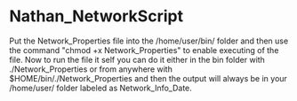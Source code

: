 # Nathan_NetworkScript

Put the Network_Properties file into the /home/user/bin/ folder and then use the command "chmod +x Network_Properties" to enable executing of the file.
Now to run the file it self you can do it either in the bin folder with ./Network_Properties or from anywhere with $HOME/bin/./Network_Properties and then the output will always be in your /home/user/ folder labeled as Network_Info_Date.
